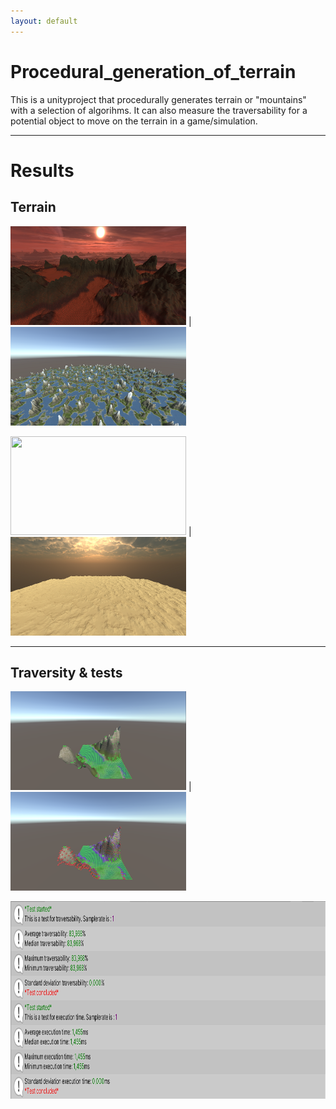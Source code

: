 ```yaml
---
layout: default
---
```


# Procedural_generation_of_terrain
This is a unityproject that procedurally generates terrain or "mountains" with a selection of algorihms.
It can also measure the traversability for a potential object to move on the terrain in a game/simulation.

***

# Results
## Terrain

<img width="281" height="158" src="pictures/Mountains_1.png"> | <img width="281" height="158" src="pictures/Mountains_2.png">

<img width="281" height="158" src="pictures/terrain/Mountains_3.png"> | <img width="281" height="158" src="pictures/Mountains_4.png">

***

## Traversity & tests

<img width="281" height="158" src="pictures/Traversability_1.png"> | <img width="281" height="158" src="pictures/Traversability_2.png">

<img width="562" height="316" src="pictures/Test_1.png">
